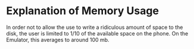 # Explanation of Memory Usage
In order not to allow the use to write a ridiculous amount of space to the disk, the user is 
limited to 1/10 of the available space on the phone. On the Emulator, this averages to around
100 mb.
